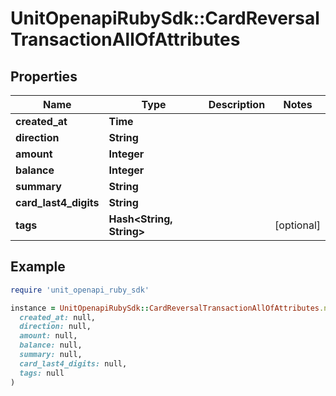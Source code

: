 # UnitOpenapiRubySdk::CardReversalTransactionAllOfAttributes

## Properties

| Name | Type | Description | Notes |
| ---- | ---- | ----------- | ----- |
| **created_at** | **Time** |  |  |
| **direction** | **String** |  |  |
| **amount** | **Integer** |  |  |
| **balance** | **Integer** |  |  |
| **summary** | **String** |  |  |
| **card_last4_digits** | **String** |  |  |
| **tags** | **Hash&lt;String, String&gt;** |  | [optional] |

## Example

```ruby
require 'unit_openapi_ruby_sdk'

instance = UnitOpenapiRubySdk::CardReversalTransactionAllOfAttributes.new(
  created_at: null,
  direction: null,
  amount: null,
  balance: null,
  summary: null,
  card_last4_digits: null,
  tags: null
)
```

